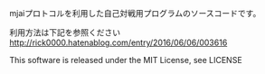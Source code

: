 mjaiプロトコルを利用した自己対戦用プログラムのソースコードです。

利用方法は下記を参照ください
http://rick0000.hatenablog.com/entry/2016/06/06/003616


This software is released under the MIT License, see LICENSE

